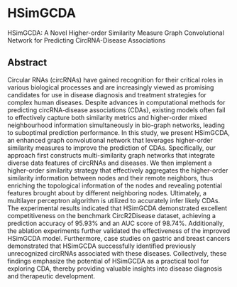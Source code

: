 # HSimGCDA
HSimGCDA: A Novel Higher-order Similarity Measure Graph Convolutional Network for Predicting CircRNA-Disease Associations

## Abstract
Circular RNAs (circRNAs) have gained recognition for their critical roles in various biological processes and 
are increasingly viewed as promising candidates for use in disease diagnosis and treatment strategies for complex human diseases.
Despite  advances in computational methods for predicting circRNA-disease associations (CDAs), 
existing models often fail to effectively capture   both similarity metrics and higher-order mixed neighbourhood information simultaneously in bio-graph networks, leading to suboptimal prediction performance.
In this study, we present HSimGCDA, an enhanced graph convolutional network that leverages higher-order similarity measures to improve the prediction of CDAs. 
Specifically, our approach first constructs  multi-similarity graph networks that  integrate diverse data features of circRNAs and diseases.
We then implement a higher-order similarity strategy that  effectively aggregates the higher-order similarity information between nodes and their remote neighbors, thus enriching the topological information of the nodes and revealing potential features brought about by different neighboring nodes.
Ultimately, a multilayer perceptron algorithm is utilized to accurately infer likely  CDAs.
The experimental results indicated that HSimGCDA demonstrated excellent competitiveness on the benchmark CircR2Disease dataset, achieving a prediction accuracy of 95.93\% and an AUC score of 98.74\%. 
Additionally, the  ablation experiments  further validated the effectiveness of the improved HSimGCDA model.
Furthermore, case studies on gastric and breast cancers demonstrated that HSimGCDA successfully identified previously unrecognized circRNAs associated with these diseases.
Collectively, these findings emphasize the potential of HSimGCDA as a practical tool for exploring CDA, thereby providing valuable insights into disease diagnosis and therapeutic development. 

